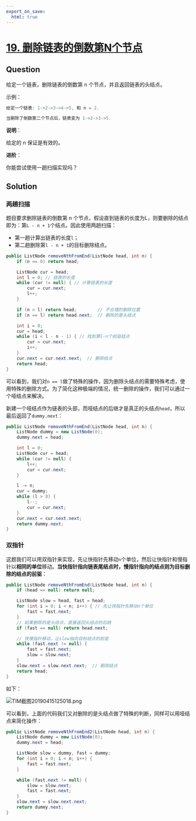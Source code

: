 ```yaml
---
export_on_save:
  html: true
---
```


# [19. 删除链表的倒数第N个节点](https://leetcode-cn.com/problems/remove-nth-node-from-end-of-list/solution/)

## Question

给定一个链表，删除链表的倒数第 n 个节点，并且返回链表的头结点。

示例：

```java
给定一个链表: 1->2->3->4->5, 和 n = 2.

当删除了倒数第二个节点后，链表变为 1->2->3->5.
```
**说明**：

给定的 n 保证是有效的。

**进阶**：

你能尝试使用一趟扫描实现吗？

## Solution

### 两趟扫描

题目要求删除链表的倒数第 n 个节点，假设直到链表的长度为L，则要删除的结点即为：第`L - n + 1`个结点。因此使用两趟扫描：

- 第一趟计算出链表的长度`l`；
- 第二趟删除第`l - n + 1`的目标删除结点。

```java
public ListNode removeNthFromEnd(ListNode head, int n) {
    if (n == 0) return head;

    ListNode cur = head;
    int l = 0; // 链表的长度
    while (cur != null) { // 计算链表的长度
        cur = cur.next;
        l++;
    }

    if (n > l) return head;        // 不合理的删除位置
    if (n == l) return head.next;  // 删除的是头结点

    int i = 0;
    cur = head;
    while (i < l - n - 1) { // 找到第l-n个前驱结点
        cur = cur.next;
        i++;
    }
    cur.next = cur.next.next;  // 删除结点
    return head;
}
```

可以看到，我们对`n == l`做了特殊的操作，因为删除头结点的需要特殊考虑，使用特殊的删除方式。为了简化这种极端的情况，统一删除的操作，我们可以通过一个哑结点来解决。

新建一个哑结点作为链表的头部，而哑结点的后继才是真正的头结点`head`，所以最后返回了`dummy.next`：

```java
public ListNode removeNthFromEnd(ListNode head, int n) {
    ListNode dummy = new ListNode(0);
    dummy.next = head;

    int l = 0;
    ListNode cur = head;
    while (cur != null) {
        l++;
        cur = cur.next;
    }

    l -= n;
    cur = dummy;
    while (l > 0) {
        l--;
        cur = cur.next;
    }
    cur.next = cur.next.next;
    return dummy.next;
}
```

### 双指针

这题我们可以用双指针来实现，先让快指针先移动`n`个单位，然后让快指针和慢指针以**相同的单位**移动。**当快指针指向链表尾结点时，慢指针指向的结点则为目标删除的结点的前驱**：

```java
public ListNode removeNthFromEnd(ListNode head, int n) {
    if (head == null) return null;

    ListNode slow = head, fast = head;
    for (int i = 0; i < n; i++) { // 先让快指针先移动n个单位
        fast = fast.next;
    }
    // 如果删除的是头结点，直接返回头结点的后继
    if (fast == null) return head.next;

    // 快慢指针移动，让slow指向目标结点的前驱
    while (fast.next != null) { 
        fast = fast.next;
        slow = slow.next;
    }
    slow.next = slow.next.next;  // 删除结点
    return head;
}
```

如下：

![TIM截图20190415125018.png](https://i.loli.net/2019/04/15/5cb40d98335f4.png)

可以看到，上面的代码我们又对删除的是头结点做了特殊的判断，同样可以用哑结点来简化操作：

```java
public ListNode removeNthFromEnd2(ListNode head, int n) {
    ListNode dummy = new ListNode(0);
    dummy.next = head;

    ListNode slow = dummy, fast = dummy;
    for (int i = 0; i < n; i++) {
        fast = fast.next;
    }

    while (fast.next != null) {
        slow = slow.next;
        fast = fast.next;
    }
    slow.next = slow.next.next;
    return dummy.next;
}
```